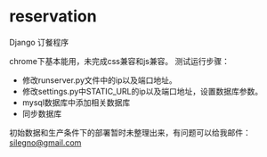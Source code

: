 reservation
===========

Django 订餐程序

chrome下基本能用，未完成css兼容和js兼容。
测试运行步骤：
* 修改runserver.py文件中的ip以及端口地址。
* 修改settings.py中STATIC_URL的ip以及端口地址，设置数据库参数。
* mysql数据库中添加相关数据库
* 同步数据库

初始数据和生产条件下的部署暂时未整理出来，有问题可以给我邮件：silegno@gmail.com
